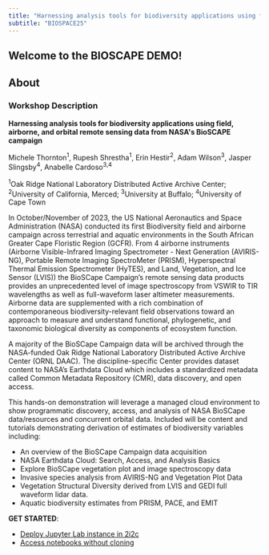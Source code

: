 ```yaml
---
title: "Harnessing analysis tools for biodiversity applications using field, airborne, and orbital remote sensing data from NASA's BioSCAPE campaign"
subtitle: "BIOSPACE25"
---
```


## Welcome to the BIOSCAPE DEMO!

## About

### Workshop Description
**Harnessing analysis tools for biodiversity applications using field, airborne, and orbital remote sensing data from NASA's BioSCAPE campaign**

Michele Thornton<sup>1</sup>, Rupesh Shrestha<sup>1</sup>, Erin Hestir<sup>2</sup>, Adam Wilson<sup>3</sup>, Jasper Slingsby<sup>4</sup>, Anabelle Cardoso<sup>3,4</sup>

<sup>1</sup>Oak Ridge National Laboratory Distributed Active Archive Center; <sup>2</sup>University of California, Merced; <sup>3</sup>University at Buffalo; <sup>4</sup>University of Cape Town

In October/November of 2023, the US National Aeronautics and Space Administration (NASA) conducted its first Biodiversity field and airborne campaign across terrestrial and aquatic environments in the South African Greater Cape Floristic Region (GCFR). From 4 airborne instruments (Airborne Visible-Infrared Imaging Spectrometer - Next Generation (AVIRIS-NG), Portable Remote Imaging SpectroMeter (PRISM), Hyperspectral Thermal Emission Spectrometer (HyTES), and Land, Vegetation, and Ice Sensor (LVIS)) the BioSCape Campaign’s remote sensing data products provides an unprecedented level of image spectroscopy from VSWIR to TIR wavelengths as well as full-waveform laser altimeter measurements. Airborne data are supplemented with a rich combination of contemporaneous biodiversity-relevant field observations toward an approach to measure and understand functional, phylogenetic, and taxonomic biological diversity as components of ecosystem function.

A majority of the BioSCape Campaign data will be archived through the NASA-funded Oak Ridge National Laboratory Distributed Active Archive Center (ORNL DAAC). The discipline-specific Center provides dataset content to NASA’s Earthdata Cloud which includes a standardized metadata called Common Metadata Repository (CMR), data discovery, and open access.

This hands-on demonstration will leverage a managed cloud environment to show programmatic discovery, access, and analysis of NASA BioSCape data/resources and concurrent orbital data. Included will be content and tutorials demonstrating derivation of estimates of biodiversity variables including:

- An overview of the BioSCape Campaign data acquisition
- NASA Earthdata Cloud: Search, Access, and Analysis Basics
- Explore BioSCape vegetation plot and image spectroscopy data
- Invasive species analysis from AVIRIS-NG and Vegetation Plot Data
- Vegetation Structural Diversity derived from LVIS and GEDI full waveform lidar data.
- Aquatic biodiversity estimates from PRISM, PACE, and EMIT


**GET STARTED**:    

- [Deploy Jupyter Lab instance in 2i2c](https://workshop.openscapes.2i2c.cloud/)   
- [Access notebooks without cloning](https://workshop.openscapes.2i2c.cloud/hub/user-redirect/git-pull?repo=https%3A%2F%2Fgithub.com%2FNASA-Openscapes%2F2023-ssc&urlpath=lab%2Ftree%2F2023-ssc%2Ftutorials%2Fjupyterhub_demo%2Fjupyterhub_demo.ipynb&branch=main)

